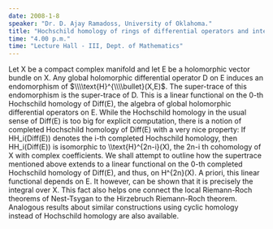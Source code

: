 ```yaml
---
date: 2008-1-8
speaker: "Dr. D. Ajay Ramadoss, University of Oklahoma."
title: "Hochschild homology of rings of differential operators and integration over complex manifolds."
time: "4.00 p.m." 
time: "Lecture Hall - III, Dept. of Mathematics"
---
```

Let X be a compact complex manifold and let E be a holomorphic vector bundle on X. Any global holomorphic differential operator D on E induces an endomorphism of $\\\\text{H}^{\\\\bullet}(X,E)$. The super-trace of this endomorphism is the super-trace of D. This is a linear functional on the 0-th Hochschild homology of Diff(E), the algebra of global holomorphic differential operators on E. While the Hochschild homology in the usual sense of Diff(E) is too big for explicit computation, there is a notion of completed Hochschild homology of Diff(E) with a very nice property: If HH_i(Diff(E)) denotes the i-th completed Hochschild homology, then HH_i(Diff(E)) is isomorphic to \\\\text{H}^{2n-i}(X), the 2n-i th cohomology of X with complex coefficients. We shall attempt to outline how the supertrace mentioned above extends to a linear functional on the 0-th completed Hochschild homology of Diff(E), and thus, on H^{2n}(X). A priori, this linear functional depends on E. It however, can be shown that it is precisely the integral over X. This fact also helps one connect the local Riemann-Roch theorems of Nest-Tsygan to the Hirzebruch Riemann-Roch theorem. Analogous results about similar constructions using cyclic homology instead of Hochschild homology are also available.
